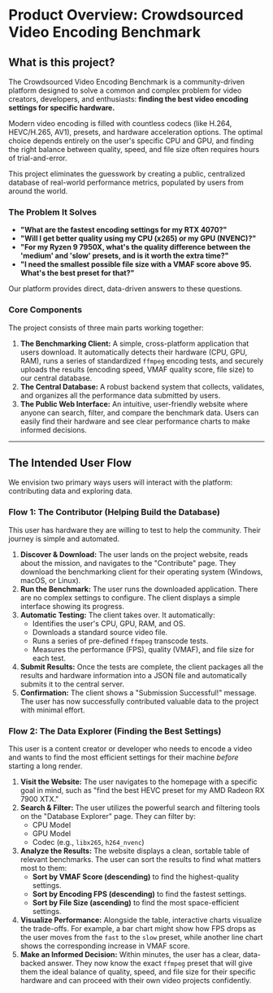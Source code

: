 # Product Overview: Crowdsourced Video Encoding Benchmark

## What is this project?

The Crowdsourced Video Encoding Benchmark is a community-driven platform designed to solve a common and complex problem for video creators, developers, and enthusiasts: **finding the best video encoding settings for specific hardware.**

Modern video encoding is filled with countless codecs (like H.264, HEVC/H.265, AV1), presets, and hardware acceleration options. The optimal choice depends entirely on the user's specific CPU and GPU, and finding the right balance between quality, speed, and file size often requires hours of trial-and-error.

This project eliminates the guesswork by creating a public, centralized database of real-world performance metrics, populated by users from around the world.

### The Problem It Solves

* **"What are the fastest encoding settings for my RTX 4070?"**
* **"Will I get better quality using my CPU (x265) or my GPU (NVENC)?"**
* **"For my Ryzen 9 7950X, what's the quality difference between the 'medium' and 'slow' presets, and is it worth the extra time?"**
* **"I need the smallest possible file size with a VMAF score above 95. What's the best preset for that?"**

Our platform provides direct, data-driven answers to these questions.

### Core Components

The project consists of three main parts working together:

1.  **The Benchmarking Client:** A simple, cross-platform application that users download. It automatically detects their hardware (CPU, GPU, RAM), runs a series of standardized `ffmpeg` encoding tests, and securely uploads the results (encoding speed, VMAF quality score, file size) to our central database.
2.  **The Central Database:** A robust backend system that collects, validates, and organizes all the performance data submitted by users.
3.  **The Public Web Interface:** An intuitive, user-friendly website where anyone can search, filter, and compare the benchmark data. Users can easily find their hardware and see clear performance charts to make informed decisions.

---

## The Intended User Flow

We envision two primary ways users will interact with the platform: contributing data and exploring data.

### Flow 1: The Contributor (Helping Build the Database)

This user has hardware they are willing to test to help the community. Their journey is simple and automated.

1.  **Discover & Download:** The user lands on the project website, reads about the mission, and navigates to the "Contribute" page. They download the benchmarking client for their operating system (Windows, macOS, or Linux).
2.  **Run the Benchmark:** The user runs the downloaded application. There are no complex settings to configure. The client displays a simple interface showing its progress.
3.  **Automatic Testing:** The client takes over. It automatically:
    * Identifies the user's CPU, GPU, RAM, and OS.
    * Downloads a standard source video file.
    * Runs a series of pre-defined `ffmpeg` transcode tests.
    * Measures the performance (FPS), quality (VMAF), and file size for each test.
4.  **Submit Results:** Once the tests are complete, the client packages all the results and hardware information into a JSON file and automatically submits it to the central server.
5.  **Confirmation:** The client shows a "Submission Successful!" message. The user has now successfully contributed valuable data to the project with minimal effort.

### Flow 2: The Data Explorer (Finding the Best Settings)

This user is a content creator or developer who needs to encode a video and wants to find the most efficient settings for their machine *before* starting a long render.

1.  **Visit the Website:** The user navigates to the homepage with a specific goal in mind, such as "find the best HEVC preset for my AMD Radeon RX 7900 XTX."
2.  **Search & Filter:** The user utilizes the powerful search and filtering tools on the "Database Explorer" page. They can filter by:
    * CPU Model
    * GPU Model
    * Codec (e.g., `libx265`, `h264_nvenc`)
3.  **Analyze the Results:** The website displays a clean, sortable table of relevant benchmarks. The user can sort the results to find what matters most to them:
    * **Sort by VMAF Score (descending)** to find the highest-quality settings.
    * **Sort by Encoding FPS (descending)** to find the fastest settings.
    * **Sort by File Size (ascending)** to find the most space-efficient settings.
4.  **Visualize Performance:** Alongside the table, interactive charts visualize the trade-offs. For example, a bar chart might show how FPS drops as the user moves from the `fast` to the `slow` preset, while another line chart shows the corresponding increase in VMAF score.
5.  **Make an Informed Decision:** Within minutes, the user has a clear, data-backed answer. They now know the exact `ffmpeg` preset that will give them the ideal balance of quality, speed, and file size for their specific hardware and can proceed with their own video projects confidently.